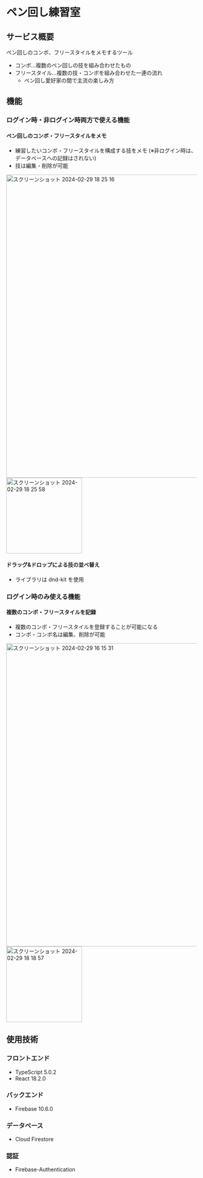 # ペン回し練習室

## サービス概要

ペン回しのコンボ、フリースタイルをメモするツール

- コンボ…複数のペン回しの技を組み合わせたもの
- フリースタイル…複数の技・コンボを組み合わせた一連の流れ
  - ペン回し愛好家の間で主流の楽しみ方

## 機能

### ログイン時・非ログイン時両方で使える機能

#### ペン回しのコンボ・フリースタイルをメモ

- 練習したいコンボ・フリースタイルを構成する技をメモ
  (※非ログイン時は、データベースへの記録はされない)
- 技は編集・削除が可能

<img width="800" alt="スクリーンショット 2024-02-29 18 25 16" src="https://github.com/veve253/penspinning-order-app/assets/135543052/a533816d-58ce-47bf-8d93-8ea9fcb3b614">
<img width="200" alt="スクリーンショット 2024-02-29 18 25 58" src="https://github.com/veve253/penspinning-order-app/assets/135543052/b189af7a-6b83-4156-a072-483c56fe704a">

#### ドラッグ&ドロップによる技の並べ替え

- ライブラリは dnd-kit を使用

### ログイン時のみ使える機能

#### 複数のコンボ・フリースタイルを記録

- 複数のコンボ・フリースタイルを登録することが可能になる
- コンボ・コンボ名は編集、削除が可能

<img width="800" alt="スクリーンショット 2024-02-29 16 15 31" src="https://github.com/veve253/penspinning-order-app/assets/135543052/d17a6c15-e56d-4d4a-8fd4-c1faab831b1f">

<img width="200" alt="スクリーンショット 2024-02-29 18 18 57" src="https://github.com/veve253/penspinning-order-app/assets/135543052/c4815e65-30da-4d11-9c8c-ca7efec9101b">

## 使用技術

### フロントエンド

- TypeScript 5.0.2
- React 18.2.0

### バックエンド

- Firebase 10.6.0

### データベース

- Cloud Firestore

### 認証

- Firebase-Authentication
